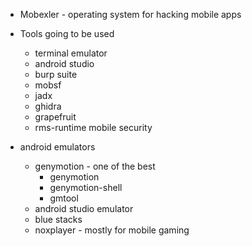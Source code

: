 
- Mobexler - operating system for hacking mobile apps
- Tools going to be used
	- terminal emulator
	- android studio
	- burp suite
	- mobsf
	- jadx
	- ghidra
	- grapefruit
	- rms-runtime mobile security

- android emulators
	- genymotion - one of the best
		- genymotion
		- genymotion-shell
		- gmtool
	- android studio emulator
	- blue stacks
	- noxplayer - mostly for mobile gaming